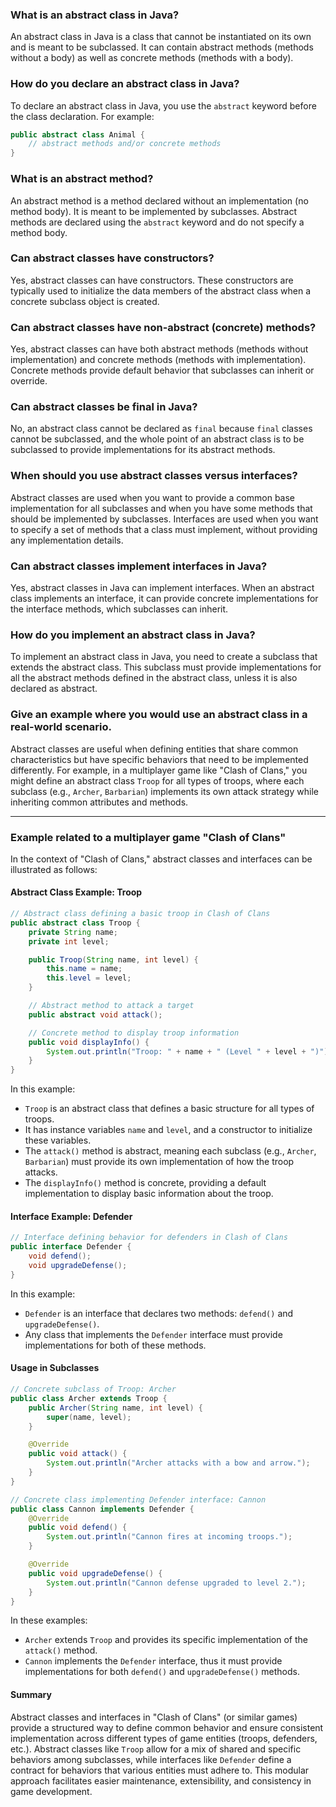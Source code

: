 ### What is an abstract class in Java?

An abstract class in Java is a class that cannot be instantiated on its own and is meant to be subclassed. It can contain abstract methods (methods without a body) as well as concrete methods (methods with a body).

### How do you declare an abstract class in Java?

To declare an abstract class in Java, you use the `abstract` keyword before the class declaration. For example:

```java
public abstract class Animal {
    // abstract methods and/or concrete methods
}
```

### What is an abstract method?

An abstract method is a method declared without an implementation (no method body). It is meant to be implemented by subclasses. Abstract methods are declared using the `abstract` keyword and do not specify a method body.

### Can abstract classes have constructors?

Yes, abstract classes can have constructors. These constructors are typically used to initialize the data members of the abstract class when a concrete subclass object is created.

### Can abstract classes have non-abstract (concrete) methods?

Yes, abstract classes can have both abstract methods (methods without implementation) and concrete methods (methods with implementation). Concrete methods provide default behavior that subclasses can inherit or override.

### Can abstract classes be final in Java?

No, an abstract class cannot be declared as `final` because `final` classes cannot be subclassed, and the whole point of an abstract class is to be subclassed to provide implementations for its abstract methods.

### When should you use abstract classes versus interfaces?

Abstract classes are used when you want to provide a common base implementation for all subclasses and when you have some methods that should be implemented by subclasses. Interfaces are used when you want to specify a set of methods that a class must implement, without providing any implementation details.

### Can abstract classes implement interfaces in Java?

Yes, abstract classes in Java can implement interfaces. When an abstract class implements an interface, it can provide concrete implementations for the interface methods, which subclasses can inherit.

### How do you implement an abstract class in Java?

To implement an abstract class in Java, you need to create a subclass that extends the abstract class. This subclass must provide implementations for all the abstract methods defined in the abstract class, unless it is also declared as abstract.

### Give an example where you would use an abstract class in a real-world scenario.

Abstract classes are useful when defining entities that share common characteristics but have specific behaviors that need to be implemented differently. For example, in a multiplayer game like "Clash of Clans," you might define an abstract class `Troop` for all types of troops, where each subclass (e.g., `Archer`, `Barbarian`) implements its own attack strategy while inheriting common attributes and methods.

---

### Example related to a multiplayer game "Clash of Clans"

In the context of "Clash of Clans," abstract classes and interfaces can be illustrated as follows:

#### Abstract Class Example: Troop

```java
// Abstract class defining a basic troop in Clash of Clans
public abstract class Troop {
    private String name;
    private int level;

    public Troop(String name, int level) {
        this.name = name;
        this.level = level;
    }

    // Abstract method to attack a target
    public abstract void attack();

    // Concrete method to display troop information
    public void displayInfo() {
        System.out.println("Troop: " + name + " (Level " + level + ")");
    }
}
```

In this example:

- `Troop` is an abstract class that defines a basic structure for all types of troops.
- It has instance variables `name` and `level`, and a constructor to initialize these variables.
- The `attack()` method is abstract, meaning each subclass (e.g., `Archer`, `Barbarian`) must provide its own implementation of how the troop attacks.
- The `displayInfo()` method is concrete, providing a default implementation to display basic information about the troop.

#### Interface Example: Defender

```java
// Interface defining behavior for defenders in Clash of Clans
public interface Defender {
    void defend();
    void upgradeDefense();
}
```

In this example:

- `Defender` is an interface that declares two methods: `defend()` and `upgradeDefense()`.
- Any class that implements the `Defender` interface must provide implementations for both of these methods.

#### Usage in Subclasses

```java
// Concrete subclass of Troop: Archer
public class Archer extends Troop {
    public Archer(String name, int level) {
        super(name, level);
    }

    @Override
    public void attack() {
        System.out.println("Archer attacks with a bow and arrow.");
    }
}

// Concrete class implementing Defender interface: Cannon
public class Cannon implements Defender {
    @Override
    public void defend() {
        System.out.println("Cannon fires at incoming troops.");
    }

    @Override
    public void upgradeDefense() {
        System.out.println("Cannon defense upgraded to level 2.");
    }
}
```

In these examples:

- `Archer` extends `Troop` and provides its specific implementation of the `attack()` method.
- `Cannon` implements the `Defender` interface, thus it must provide implementations for both `defend()` and `upgradeDefense()` methods.

#### Summary

Abstract classes and interfaces in "Clash of Clans" (or similar games) provide a structured way to define common behavior and ensure consistent implementation across different types of game entities (troops, defenders, etc.). Abstract classes like `Troop` allow for a mix of shared and specific behaviors among subclasses, while interfaces like `Defender` define a contract for behaviors that various entities must adhere to. This modular approach facilitates easier maintenance, extensibility, and consistency in game development.

